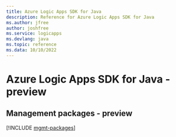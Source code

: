 ```yaml
---
title: Azure Logic Apps SDK for Java
description: Reference for Azure Logic Apps SDK for Java
ms.author: jfree
author: joshfree
ms.service: logicapps
ms.devlang: java
ms.topic: reference
ms.data: 10/10/2022
---
```

# Azure Logic Apps SDK for Java - preview

## Management packages - preview
[!INCLUDE [mgmt-packages](logic-apps-mgmt-index.md)]